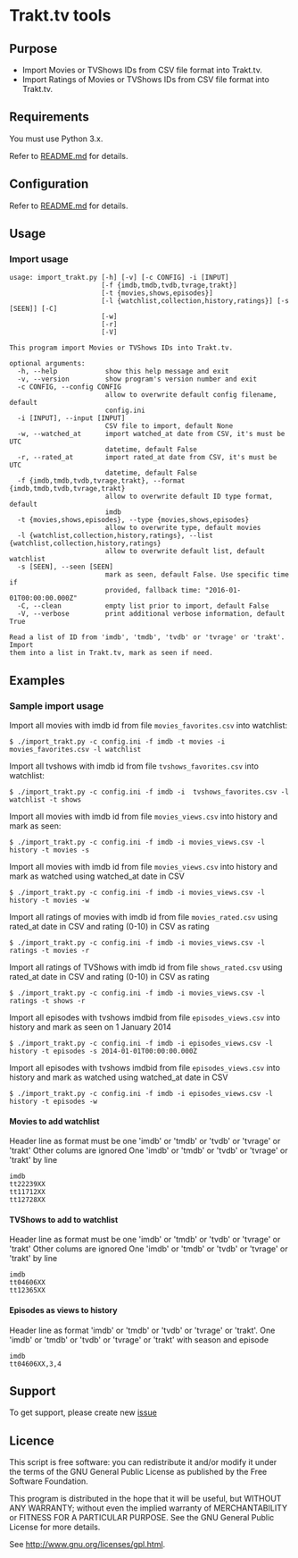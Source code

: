 # Trakt.tv tools

## Purpose

 * Import Movies or TVShows IDs from CSV file format into Trakt.tv.
 * Import Ratings of Movies or TVShows IDs from CSV file format into Trakt.tv.

## Requirements

You must use Python 3.x.

Refer to [README.md](README.md#requirements) for details.

## Configuration

Refer to [README.md](README.md#configuration) for details.

## Usage
### Import usage

```text
usage: import_trakt.py [-h] [-v] [-c CONFIG] -i [INPUT]
                       [-f {imdb,tmdb,tvdb,tvrage,trakt}]
                       [-t {movies,shows,episodes}]
                       [-l {watchlist,collection,history,ratings}] [-s [SEEN]] [-C]
                       [-w]
                       [-r]
                       [-V]

This program import Movies or TVShows IDs into Trakt.tv.

optional arguments:
  -h, --help            show this help message and exit
  -v, --version         show program's version number and exit
  -c CONFIG, --config CONFIG
                        allow to overwrite default config filename, default
                        config.ini
  -i [INPUT], --input [INPUT]
                        CSV file to import, default None
  -w, --watched_at      import watched_at date from CSV, it's must be UTC
                        datetime, default False
  -r, --rated_at        import rated_at date from CSV, it's must be UTC
                        datetime, default False
  -f {imdb,tmdb,tvdb,tvrage,trakt}, --format {imdb,tmdb,tvdb,tvrage,trakt}
                        allow to overwrite default ID type format, default
                        imdb
  -t {movies,shows,episodes}, --type {movies,shows,episodes}
                        allow to overwrite type, default movies
  -l {watchlist,collection,history,ratings}, --list {watchlist,collection,history,ratings}
                        allow to overwrite default list, default watchlist
  -s [SEEN], --seen [SEEN]
                        mark as seen, default False. Use specific time if
                        provided, fallback time: "2016-01-01T00:00:00.000Z"
  -C, --clean           empty list prior to import, default False
  -V, --verbose         print additional verbose information, default True

Read a list of ID from 'imdb', 'tmdb', 'tvdb' or 'tvrage' or 'trakt'. Import
them into a list in Trakt.tv, mark as seen if need.
```

## Examples

### Sample import usage

Import all movies with imdb id from file ``movies_favorites.csv`` into watchlist:

	$ ./import_trakt.py -c config.ini -f imdb -t movies -i movies_favorites.csv -l watchlist

Import all tvshows with imdb id from file ``tvshows_favorites.csv`` into watchlist:

	$ ./import_trakt.py -c config.ini -f imdb -i  tvshows_favorites.csv -l watchlist -t shows

Import all movies with imdb id from file ``movies_views.csv`` into history and mark as seen:

	$ ./import_trakt.py -c config.ini -f imdb -i movies_views.csv -l history -t movies -s

Import all movies with imdb id from file ``movies_views.csv`` into history and mark as watched using watched_at date in CSV

	$ ./import_trakt.py -c config.ini -f imdb -i movies_views.csv -l history -t movies -w

Import all ratings of movies with imdb id from file ``movies_rated.csv`` using rated_at date in CSV and rating (0-10) in CSV as rating

	$ ./import_trakt.py -c config.ini -f imdb -i movies_views.csv -l ratings -t movies -r

Import all ratings of TVShows with imdb id from file ``shows_rated.csv`` using rated_at date in CSV and rating (0-10) in CSV as rating

	$ ./import_trakt.py -c config.ini -f imdb -i movies_views.csv -l ratings -t shows -r

Import all episodes with tvshows imdbid from file ``episodes_views.csv`` into history and mark as seen on 1 January 2014

	$ ./import_trakt.py -c config.ini -f imdb -i episodes_views.csv -l history -t episodes -s 2014-01-01T00:00:00.000Z

Import all episodes with tvshows imdbid from file ``episodes_views.csv`` into history and mark as watched using watched_at date in CSV

	$ ./import_trakt.py -c config.ini -f imdb -i episodes_views.csv -l history -t episodes -w

#### Movies to add watchlist
Header line as format must be one 'imdb' or 'tmdb' or 'tvdb' or 'tvrage' or 'trakt'
Other colums are ignored
One 'imdb' or 'tmdb' or 'tvdb' or 'tvrage' or 'trakt' by line
```
imdb
tt22239XX
tt11712XX
tt12728XX
```

#### TVShows to add to watchlist
Header line as format must be one 'imdb' or 'tmdb' or 'tvdb' or 'tvrage' or 'trakt'
Other colums are ignored
One 'imdb' or 'tmdb' or 'tvdb' or 'tvrage' or 'trakt' by line
```
imdb
tt04606XX
tt12365XX
```

#### Episodes as views to history
Header line as format 'imdb' or 'tmdb' or 'tvdb' or 'tvrage' or 'trakt'.
One 'imdb' or 'tmdb' or 'tvdb' or 'tvrage' or 'trakt' with season and episode
```
imdb
tt04606XX,3,4
```

## Support

To get support, please create new [issue](https://github.com/xbgmsharp/trakt/issues)

## Licence

This script is free software:  you can redistribute it and/or  modify  it under  the  terms  of the  GNU  General  Public License  as published by the Free Software Foundation.

This program is distributed in the hope  that it will be  useful, but WITHOUT ANY WARRANTY; without even the  implied warranty of MERCHANTABILITY or FITNESS FOR A PARTICULAR PURPOSE. See the GNU General Public License for more details.

See <http://www.gnu.org/licenses/gpl.html>.
